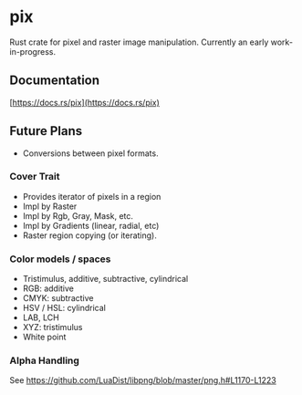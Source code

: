 # pix
Rust crate for pixel and raster image manipulation.
Currently an early work-in-progress.

## Documentation
[https://docs.rs/pix](https://docs.rs/pix)

## Future Plans
* Conversions between pixel formats.

### Cover Trait
* Provides iterator of pixels in a region
* Impl by Raster
* Impl by Rgb, Gray, Mask, etc.
* Impl by Gradients (linear, radial, etc)
* Raster region copying (or iterating).

### Color models / spaces
* Tristimulus, additive, subtractive, cylindrical
* RGB: additive
* CMYK: subtractive
* HSV / HSL: cylindrical
* LAB, LCH
* XYZ: tristimulus
* White point

### Alpha Handling
See https://github.com/LuaDist/libpng/blob/master/png.h#L1170-L1223
